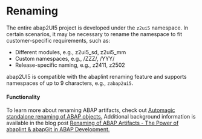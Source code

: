 # Renaming

The entire abap2UI5 project is developed under the `z2ui5` namespace. In certain scenarios, it may be necessary to rename the namespace to fit customer-specific requirements, such as:
* Different modules, e.g., z2ui5_sd, z2ui5_mm
* Custom namespaces, e.g., /ZZZ/, /YYY/
* Release-specific naming, e.g., z2411, z2502

abap2UI5 is compatible with the abaplint renaming feature and supports namespaces of up to 9 characters, e.g., `zabap2ui5`.

#### Functionality
To learn more about renaming ABAP artifacts, check out [Automagic standalone renaming of ABAP objects.](https://community.sap.com/t5/application-development-blog-posts/automagic-standalone-renaming-of-abap-objects/ba-p/13499851) Additional background information is available in the blog post [Renaming of ABAP Artifacts - The Power of abaplint & abapGit in ABAP Development.](https://www.linkedin.com/pulse/renaming-abap-artifacts-power-abaplint-github-actions-development-kqede/)
